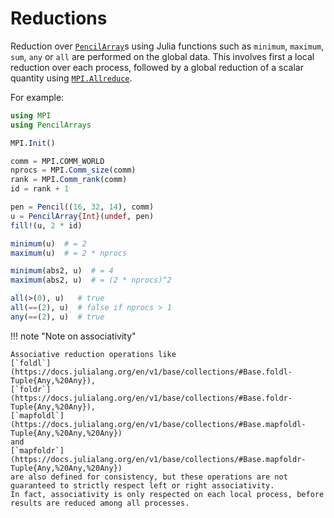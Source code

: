 # Reductions

Reduction over [`PencilArray`](@ref)s using Julia functions such as `minimum`,
`maximum`, `sum`, `any` or `all` are performed on the global data.
This involves first a local reduction over each process, followed by a global
reduction of a scalar quantity using
[`MPI.Allreduce`](https://juliaparallel.github.io/MPI.jl/latest/collective/#MPI.Allreduce).

For example:

```julia
using MPI
using PencilArrays

MPI.Init()

comm = MPI.COMM_WORLD
nprocs = MPI.Comm_size(comm)
rank = MPI.Comm_rank(comm)
id = rank + 1

pen = Pencil((16, 32, 14), comm)
u = PencilArray{Int}(undef, pen)
fill!(u, 2 * id)

minimum(u)  # = 2
maximum(u)  # = 2 * nprocs

minimum(abs2, u)  # = 4
maximum(abs2, u)  # = (2 * nprocs)^2

all(>(0), u)   # true
all(==(2), u)  # false if nprocs > 1
any(==(2), u)  # true

```

!!! note "Note on associativity"

    Associative reduction operations like
    [`foldl`](https://docs.julialang.org/en/v1/base/collections/#Base.foldl-Tuple{Any,%20Any}),
    [`foldr`](https://docs.julialang.org/en/v1/base/collections/#Base.foldr-Tuple{Any,%20Any}),
    [`mapfoldl`](https://docs.julialang.org/en/v1/base/collections/#Base.mapfoldl-Tuple{Any,%20Any,%20Any})
    and
    [`mapfoldr`](https://docs.julialang.org/en/v1/base/collections/#Base.mapfoldr-Tuple{Any,%20Any,%20Any})
    are also defined for consistency, but these operations are not
    guaranteed to strictly respect left or right associativity.
    In fact, associativity is only respected on each local process, before
    results are reduced among all processes.
